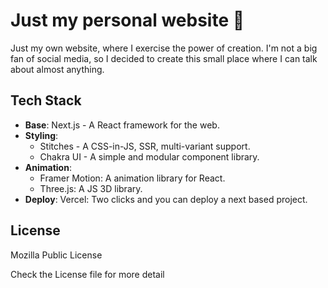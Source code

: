 # Just my personal website 💓

Just my own website, where I exercise the power of creation. I'm not a big fan of social media, so I decided to create this small place where I can talk about almost anything.

## Tech Stack

- <strong>Base</strong>: Next.js - A React framework for the web.
- <strong>Styling</strong>:
  - Stitches - A CSS-in-JS, SSR, multi-variant support.
  - Chakra UI - A simple and modular component library.
- <strong>Animation</strong>:
  - Framer Motion: A animation library for React.
  - Three.js: A JS 3D library.
- <strong>Deploy</strong>: Vercel: Two clicks and you can deploy a next based project.

## License

Mozilla Public License

Check the License file for more detail
